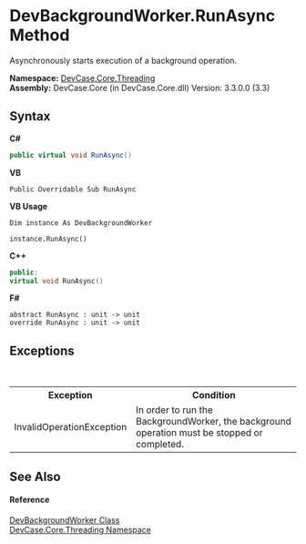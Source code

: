 # DevBackgroundWorker.RunAsync Method 
 

Asynchronously starts execution of a background operation.

**Namespace:**&nbsp;<a href="N_DevCase_Core_Threading">DevCase.Core.Threading</a><br />**Assembly:**&nbsp;DevCase.Core (in DevCase.Core.dll) Version: 3.3.0.0 (3.3)

## Syntax

**C#**<br />
``` C#
public virtual void RunAsync()
```

**VB**<br />
``` VB
Public Overridable Sub RunAsync
```

**VB Usage**<br />
``` VB Usage
Dim instance As DevBackgroundWorker

instance.RunAsync()
```

**C++**<br />
``` C++
public:
virtual void RunAsync()
```

**F#**<br />
``` F#
abstract RunAsync : unit -> unit 
override RunAsync : unit -> unit 
```


## Exceptions
&nbsp;<table><tr><th>Exception</th><th>Condition</th></tr><tr><td>InvalidOperationException</td><td>In order to run the BackgroundWorker, the background operation must be stopped or completed.</td></tr></table>

## See Also


#### Reference
<a href="T_DevCase_Core_Threading_DevBackgroundWorker">DevBackgroundWorker Class</a><br /><a href="N_DevCase_Core_Threading">DevCase.Core.Threading Namespace</a><br />